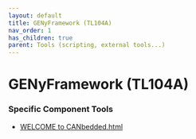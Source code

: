 ```yaml
---
layout: default
title: GENyFramework (TL104A)
nav_order: 1
has_children: true
parent: Tools (scripting, external tools...)
---
```

# GENyFramework (TL104A)
### Specific Component Tools

- [WELCOME to CANbedded.html](tools/GENy%201.4/WELCOME%20to%20CANbedded.html)


